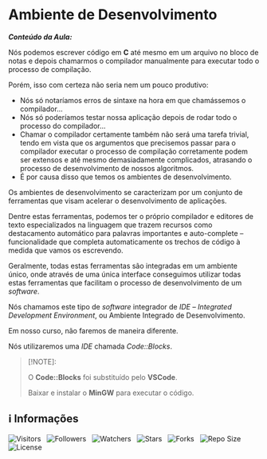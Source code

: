 <!-- Título -->
# Ambiente de Desenvolvimento

***Conteúdo da Aula:***

Nós podemos escrever código em **C** até mesmo em um arquivo no bloco de notas e depois chamarmos o compilador manualmente para executar todo o processo de compilação.

Porém, isso com certeza não seria nem um pouco produtivo:

* Nós só notaríamos erros de sintaxe na hora em que chamássemos o compilador...
* Nós só poderíamos testar nossa aplicação depois de rodar todo o processo do compilador...
* Chamar o compilador certamente também não será uma tarefa trivial, tendo em vista que os argumentos que precisemos passar para o compilador executar o processo de compilação corretamente podem ser extensos e até mesmo demasiadamente complicados, atrasando o processo de desenvolvimento de nossos algoritmos.
* É por causa disso que temos os ambientes de desenvolvimento.

Os ambientes de desenvolvimento se caracterizam por um conjunto de ferramentas que visam acelerar o desenvolvimento de aplicações.

Dentre estas ferramentas, podemos ter o próprio compilador e editores de texto especializados na linguagem que trazem recursos como destacamento automático para palavras importantes e auto-complete – funcionalidade que completa automaticamente os trechos de código à medida que vamos os escrevendo.

Geralmente, todas estas ferramentas são integradas em um ambiente único, onde através de uma única interface conseguimos utilizar todas estas ferramentas que facilitam o processo de desenvolvimento de um *software*.

Nós chamamos este tipo de *software* integrador de *IDE* – *Integrated Development Environment*, ou Ambiente Integrado de Desenvolvimento.

Em nosso curso, não faremos de maneira diferente.

Nós utilizaremos uma *IDE* chamada *Code::Blocks*.

> [!NOTE]\:
>
> O **Code::Blocks** foi substituído pelo **VSCode**.
>
> Baixar e instalar o **MinGW** para executar o código.

<!-- Informações -->
## &#8505; Informações

![Visitors](https://api.visitorbadge.io/api/visitors?path=Devsgeeknerd%2Fcla-amb-des-lin-c-log-par-pro-com-bas&label=Visitantes&labelColor=%23700070&labelStyle=none&countColor=%23000fff&style=plastic&color=%23ffffff "Total de Visitantes")
&nbsp;
![Followers](https://img.shields.io/github/followers/Devsgeeknerd?style=p&label=Seguidores&labelColor=800080&color=000fff "Total de Seguidores")
&nbsp;
![Watchers](https://img.shields.io/github/watchers/Devsgeeknerd/cla-amb-des-lin-c-log-par-pro-com-bas?style=p&label=Observadores&labelColor=800080&color=000fff "Total de Observadores")
&nbsp;
![Stars](https://img.shields.io/github/stars/Devsgeeknerd/cla-amb-des-lin-c-log-par-pro-com-bas?style=p&label=Estrelas&labelColor=800080&color=000fff "Total de Estrelas")
&nbsp;
![Forks](https://img.shields.io/github/forks/Devsgeeknerd/cla-amb-des-lin-c-log-par-pro-com-bas?style=p&label=Bifurcações&labelColor=800080&color=000fff "Total de Bifurcações")
&nbsp;
![Repo Size](https://img.shields.io/github/repo-size/Devsgeeknerd/cla-amb-des-lin-c-log-par-pro-com-bas?style=p&label=Tamanho&labelColor=800080&color=000fff "Tamanho do Repositório")
&nbsp;
![License](https://img.shields.io/github/license/Devsgeeknerd/cla-amb-des-lin-c-log-par-pro-com-bas?style=p&label=Licença&labelColor=800080&color=000fff "Licença do Repositório")
